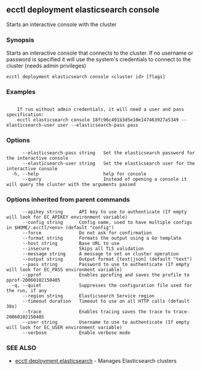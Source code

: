 ## ecctl deployment elasticsearch console

Starts an interactive console with the cluster

### Synopsis

Starts an interactive console that connects to the cluster. If no username or password is specified
it will use the system's credentials to connect to the cluster (needs admin privileges)

```
ecctl deployment elasticsearch console <cluster id> [flags]
```

### Examples

```

	If run without admin credentials, it will need a user and pass specification:
    ecctl elasticsearch console 18fc96c491b3d5e10e147463927a5349 --elasticsearch-user user --elasticsearch-pass pass

```

### Options

```
      --elasticsearch-pass string   Set the elasticsearch password for the interactive console
      --elasticsearch-user string   Set the elasticsearch user for the interactive console
  -h, --help                        help for console
      --query                       Instead of opening a console it will query the cluster with the arguments passed
```

### Options inherited from parent commands

```
      --apikey string      API key to use to authenticate (If empty will look for EC_APIKEY environment variable)
      --config string      Config name, used to have multiple configs in $HOME/.ecctl/<env> (default "config")
      --force              Do not ask for confirmation
      --format string      Formats the output using a Go template
      --host string        Base URL to use
      --insecure           Skips all TLS validation
      --message string     A message to set on cluster operation
      --output string      Output format [text|json] (default "text")
      --pass string        Password to use to authenticate (If empty will look for EC_PASS environment variable)
      --pprof              Enables pprofing and saves the profile to pprof-20060102150405
  -q, --quiet              Suppresses the configuration file used for the run, if any
      --region string      Elasticsearch Service region
      --timeout duration   Timeout to use on all HTTP calls (default 30s)
      --trace              Enables tracing saves the trace to trace-20060102150405
      --user string        Username to use to authenticate (If empty will look for EC_USER environment variable)
      --verbose            Enable verbose mode
```

### SEE ALSO

* [ecctl deployment elasticsearch](ecctl_deployment_elasticsearch.md)	 - Manages Elasticsearch clusters


